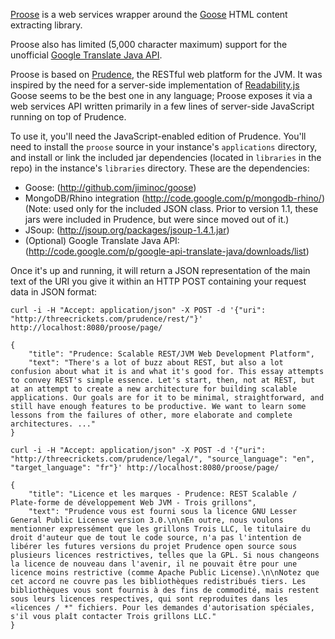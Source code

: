 [Proose](http://github.com/mdorn/proose) is a web services wrapper 
around the [Goose](http://github.com/jiminoc/goose) HTML content extracting 
library.

Proose also has limited (5,000 character maximum) support for the 
unofficial [Google Translate Java API](http://code.google.com/p/google-api-translate-java/).  

Proose is based on [Prudence](http://threecrickets.com/prudence/), the 
RESTful web platform for the JVM.  It was inspired by the need for a server-side
implementation of [Readability.js](http://code.google.com/p/arc90labs-readability/)  
Goose seems to be the best one in any language; Proose exposes it via a web services API
written primarily in a few lines of server-side JavaScript running on top of Prudence.

To use it, you'll need the JavaScript-enabled edition of Prudence.  You'll need to install the `proose` source in your instance's `applications` directory, and install or link the included jar dependencies (located in `libraries` in the repo) in the instance's `libraries` directory.  These are the dependencies:

* Goose: (http://github.com/jiminoc/goose)
* MongoDB/Rhino integration (http://code.google.com/p/mongodb-rhino/) (Note: used only for the included JSON class. Prior to version 1.1, these jars were included in Prudence, but were since moved out of it.)
* JSoup: (http://jsoup.org/packages/jsoup-1.4.1.jar)
* (Optional) Google Translate Java API: (http://code.google.com/p/google-api-translate-java/downloads/list)

Once it's up and running, it will return a JSON representation of the main text 
of the URI you give it within an HTTP POST containing your request data in JSON format:

    curl -i -H "Accept: application/json" -X POST -d '{"uri": "http://threecrickets.com/prudence/rest/"}' http://localhost:8080/proose/page/

    {
        "title": "Prudence: Scalable REST/JVM Web Development Platform",
        "text": "There's a lot of buzz about REST, but also a lot confusion about what it is and what it's good for. This essay attempts to convey REST's simple essence. Let's start, then, not at REST, but at an attempt to create a new architecture for building scalable applications. Our goals are for it to be minimal, straightforward, and still have enough features to be productive. We want to learn some lessons from the failures of other, more elaborate and complete architectures. ..."
    }

    curl -i -H "Accept: application/json" -X POST -d '{"uri": "http://threecrickets.com/prudence/legal/", "source_language": "en", "target_language": "fr"}' http://localhost:8080/proose/page/

    {
        "title": "Licence et les marques - Prudence: REST Scalable / Plate-forme de développement Web JVM - Trois grillons",
        "text": "Prudence vous est fourni sous la licence GNU Lesser General Public License version 3.0.\n\nEn outre, nous voulons mentionner expressément que les grillons Trois LLC, le titulaire du droit d'auteur que de tout le code source, n'a pas l'intention de libérer les futures versions du projet Prudence open source sous plusieurs licences restrictives, telles que la GPL. Si nous changeons la licence de nouveau dans l'avenir, il ne pouvait être pour une licence moins restrictive (comme Apache Public License).\n\nNotez que cet accord ne couvre pas les bibliothèques redistribués tiers. Les bibliothèques vous sont fournis à des fins de commodité, mais restent sous leurs licences respectives, qui sont reproduites dans les «licences / *" fichiers. Pour les demandes d'autorisation spéciales, s'il vous plaît contacter Trois grillons LLC."
    }

